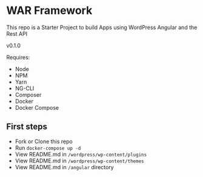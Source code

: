 # WAR Framework
This repo is a Starter Project to build Apps using WordPress Angular and the Rest API

v0.1.0

Requires:

* Node
* NPM
* Yarn
* NG-CLI
* Composer
* Docker
* Docker Compose

## First steps

* Fork or Clone this repo
* Run `docker-compose up -d`
* View README.md in `/wordpress/wp-content/plugins`
* View README.md in `/wordpress/wp-content/themes`
* View README.md in `/angular` directory
